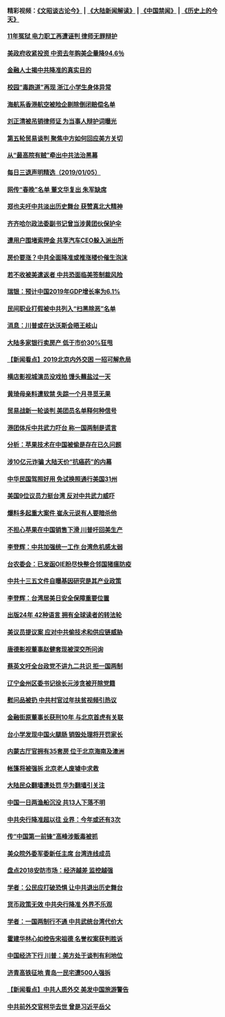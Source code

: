 #### 精彩视频：[《文昭谈古论今》](https://github.com/gfw-breaker/wenzhao/blob/master/README.md?t=01061530) | [《大陆新闻解读》](https://github.com/gfw-breaker/ntdtv-comedy/blob/master/README.md?t=01061530) | [《中国禁闻》](https://github.com/gfw-breaker/ntdtv-news/blob/master/README.md?t=01061530) | [《历史上的今天》](https://github.com/gfw-breaker/today-in-history/blob/master/README.md?t=01061530) 

#### [11年冤狱 电力职工再遭诬判 律师无罪辩护](../pages/nsc413/n10953608.md?t=01061530) 


#### [美政府收紧投资 中资去年购美企量降94.6％](../pages/nsc413/n10956141.md?t=01061530) 

#### [金融人士揭中共降准的真实目的](../pages/nsc413/n10957002.md?t=01061530) 

#### [校园“毒跑道”再现 浙江小学生身体异常](../pages/nsc413/n10956524.md?t=01061530) 

#### [海航系香港航空被险企剔除倒闭赔偿名单](../pages/nsc413/n10956574.md?t=01061530) 

#### [刘正清被吊销律师证 为当事人辩护词曝光](../pages/nsc413/n10956671.md?t=01061530) 

#### [第五轮贸易谈判 聚焦中方如何回应美方关切](../pages/nsc413/n10956081.md?t=01061530) 

#### [从“最高院有贼”牵出中共法治黑幕](../pages/nsc413/n10936837.md?t=01061530) 

#### [每日三退声明精选（2019/01/05）](../pages/nsc413/n10956528.md?t=01061530) 

#### [网传“春晚”名单 董文华复出 朱军缺席](../pages/nsc413/n10956273.md?t=01061530) 

#### [郑也夫吁中共淡出历史舞台 获赞真北大精神](../pages/nsc413/n10956269.md?t=01061530) 

#### [齐齐哈尔政法委副书记曾当涉黄团伙保护伞](../pages/nsc413/n10956152.md?t=01061530) 

#### [遭用户围堵索押金 共享汽车CEO躲入派出所](../pages/nsc413/n10956044.md?t=01061530) 

#### [房价要涨？中共全面降准或推涨楼价催生泡沫](../pages/nsc413/n10954918.md?t=01061530) 

#### [若不收被美遣返者 中共恐面临美签制裁风险](../pages/nsc413/n10956098.md?t=01061530) 

#### [瑞银：预计中国2019年GDP增长率为6.1%](../pages/nsc413/n10955774.md?t=01061530) 

#### [民间职业打假被中共列入“扫黑除恶”名单](../pages/nsc413/n10955988.md?t=01061530) 

#### [消息：川普或在达沃斯会晤王岐山](../pages/nsc413/n10955960.md?t=01061530) 

#### [大陆多家银行卖房产 低于市价30%狂甩](../pages/nsc413/n10955775.md?t=01061530) 

#### [【新闻看点】2019北京内外交困 一招可解危局](../pages/nsc413/n10955989.md?t=01061530) 

#### [横店影视城演员没戏拍 馒头蘸盐过一天](../pages/nsc413/n10955980.md?t=01061530) 

#### [黄琦母亲料遭软禁 失踪一个月寻觅无果](../pages/nsc413/n10955904.md?t=01061530) 

#### [贸易战新一轮谈判 美团员名单释何种信号](../pages/nsc413/n10955951.md?t=01061530) 

#### [港团体斥中共武力吓台 称一国两制是谎言](../pages/nsc413/n10955874.md?t=01061530) 

#### [分析：苹果技术在中国被偷是存在已久问题](../pages/nsc413/n10955741.md?t=01061530) 

#### [涉10亿元诈骗 大陆天价“抗癌药”的内幕](../pages/nsc413/n10955031.md?t=01061530) 

#### [中华民国驾照好用 免试换照通行美国31州](../pages/nsc413/n10955803.md?t=01061530) 

#### [美国9位议员力挺台湾 反对中共武力威吓](../pages/nsc413/n10955749.md?t=01061530) 

#### [爆料多起重大案件 崔永元说有人要暗杀他](../pages/nsc413/n10955752.md?t=01061530) 


#### [不担心苹果在中国销售下滑 川普吁回美生产](../pages/nsc413/n10955732.md?t=01061530) 

#### [李登辉：中共加强统一工作 台湾危机感太弱](../pages/nsc413/n10955441.md?t=01061530) 

#### [台农委会：已发函OIE盼尽快整合邻国猪瘟防疫](../pages/nsc413/n10955699.md?t=01061530) 

#### [中共十三五文件自曝基因研究是其产业政策](../pages/nsc413/n10954495.md?t=01061530) 

#### [李登辉：台湾居美日安全保障重要位置](../pages/nsc413/n10955380.md?t=01061530) 

#### [出版24年 42种语言 拥有全球读者的转法轮](../pages/nsc413/n10955468.md?t=01061530) 

#### [美议员提议案 应对中共偷技术和供应链威胁](../pages/nsc413/n10954406.md?t=01061530) 

#### [唐德影视董事赵健套现被深交所问询](../pages/nsc413/n10955084.md?t=01061530) 

#### [蔡英文吁全台政党不讲九二共识 拒一国两制](../pages/nsc413/n10955253.md?t=01061530) 

#### [辽宁金州区委书记徐长元涉贪被开除党籍](../pages/nsc413/n10955146.md?t=01061530) 

#### [慰问品被扔 中共村官过年扶贫视频引热议](../pages/nsc413/n10954791.md?t=01061530) 

#### [金融街原董事长获刑10年 与北京首虎有关联](../pages/nsc413/n10955123.md?t=01061530) 

#### [台小学发现中国火腿肠 销毁处理将开罚家长](../pages/nsc413/n10954878.md?t=01061530) 

#### [内蒙古厅官拥有35套房 位于北京海南及澳洲](../pages/nsc413/n10954923.md?t=01061530) 

#### [帐篷将被强拆 北京老人废墟中求救](../pages/nsc413/n10954963.md?t=01061530) 

#### [大陆民众翻墙遭处罚 华为翻墙引关注](../pages/nsc413/n10954587.md?t=01061530) 

#### [中国一日两渔船沉没 共13人下落不明](../pages/nsc413/n10954742.md?t=01061530) 

#### [中共央行降准超以往 业界：今年或还有3次](../pages/nsc413/n10954627.md?t=01061530) 

#### [传“中国第一前锋”高峰涉贩毒被抓](../pages/nsc413/n10954675.md?t=01061530) 

#### [美众院外委军委新任主席 台湾连线成员](../pages/nsc413/n10954694.md?t=01061530) 

#### [盘点2018安防市场：经济越差 监控越强](../pages/nsc413/n10954601.md?t=01061530) 

#### [学者：公民应打破恐惧 让中共退出历史舞台](../pages/nsc413/n10954345.md?t=01061530) 

#### [货币政策无效 中共央行降准 外界不乐观](../pages/nsc413/n10954010.md?t=01061530) 

#### [学者：一国两制行不通 中共武统台湾代价大](../pages/nsc413/n10954173.md?t=01061530) 

#### [霍建华林心如控告宋祖德 名誉权案获判胜诉](../pages/nsc413/n10954047.md?t=01061530) 

#### [中国经济下行 川普：美方处于谈判有利地位](../pages/nsc413/n10954366.md?t=01061530) 

#### [济青高铁征地 青岛一民宅遭500人强拆](../pages/nsc413/n10954118.md?t=01061530) 

#### [【新闻看点】中共人质外交 美发中国旅游警告](../pages/nsc413/n10954034.md?t=01061530) 

#### [中共前外交官柯华去世 曾是习近平岳父](../pages/nsc413/n10954264.md?t=01061530) 


